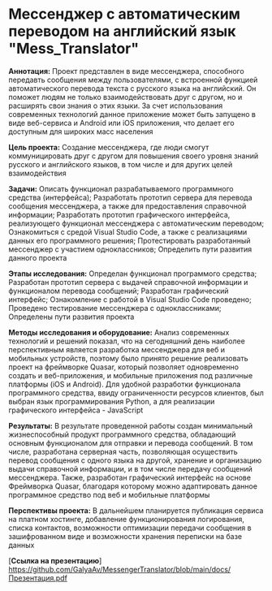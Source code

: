# Мессенджер с автоматическим переводом на английский язык "Mess_Translator"

**Аннотация:** Проект представлен в виде мессенджера, способного передавть сообщения между пользователями, с встроенной функцией автоматического перевода текста с русского языка на английский. Он поможет людям не только взаимодействовать друг с другом, но и расширять свои знания о этих языки. За счет использования современных технологий данное приложение может быть запущено в виде веб-сервиса и Android или iOS приложения, что делает его доступным для широких масс населения 

**Цель проекта:** Создание мессенджера, где люди смогут коммуницировать друг с другом для повышения своего уровня знаний русского и английского языков, в том числе и для других целей взаимодействия 

**Задачи:** 
Описать функционал разрабатываемого программного средства (интерфейса); Разработать прототип сервера для перевода сообщения мессенджера, а также для предоставления справочной информации; Разработать прототип графического интерфейса, реализующего функционал мессенджера с автоматическим переводом; Ознакомиться с средой Visual Studio Code, а также с реализациями данных его программного решения; Протестировать разработанный мессенджер с участием одноклассников; Определить пути развития данного проекта

**Этапы исследования:** 
Определан функционал программого средства; Разработан прототип сервера с выдачей справочной информации и функционалом перевода сообщений; Разработан графический интерфейс; Ознакомление с работой в Visual Studio Code проведено; Проведено тестирование мессенджера с одноклассниками; Определены пути развития проекта

**Методы исследования и оборудование:** Анализ современных технологий и решений показал, что на сегодняшний день наиболее перспективным является разработка мессенджера для веб и мобильных устройств, поэтому было принято решение реализовать проект на фреймворке Quasar, который позволяет одновременно создать и веб-приложения, и мобильные приложения под различные платформы (iOS и Android). Для удобной разработки функционала программного средства, ввиду ограниченности ресурсов клиентов, был выбран язык программирования Python, а для реализации графического интерфейса - JavaScript

**Результаты:** В результате проведенной работы создан минимальный жизнеспособный продукт программного средства, обладающий основным функционалом для отправки и перевода сообщений. В том числе, разработана серверная часть, позволяющая осуществить перевод сообщения с одного языка на другой, хранение и организацию выдачи справочной информации, и в том числе передачу сообщений мессенджера. Также, разработан графический интерфейс на основе Фреймворка Quasar, благодаря которому можно адаптировать данное программное средство под веб и мобильные платформы

**Перспективы проекта:** В дальнейшем планируется публикация сервиса на платном хостинге, добавление функционирования логирования, списка контактов, возможности оптимизации передачи сообщения в зашифрованном виде и возможности хранения переписки на базе данных

[**Ссылка на презентацию**] https://github.com/GalyaAv/MessengerTranslator/blob/main/docs/Презентация.pdf

